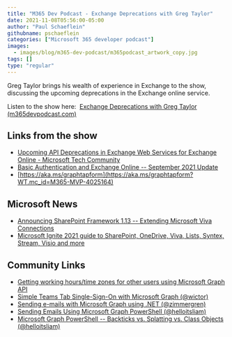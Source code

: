 ```yaml
---
title: "M365 Dev Podcast - Exchange Deprecations with Greg Taylor"
date: 2021-11-08T05:56:00-05:00
author: "Paul Schaeflein"
githubname: pschaeflein
categories: ["Microsoft 365 developer podcast"]
images:
  - images/blog/m365-dev-podcast/m365podcast_artwork_copy.jpg
tags: []
type: "regular"
---
```


Greg Taylor brings his wealth of experience in Exchange to the show,
discussing the upcoming deprecations in the Exchange online service.

Listen to the show here:  [Exchange Deprecations with Greg Taylor
(m365devpodcast.com)](https://www.m365devpodcast.com/e/exchange-deprecations-with-greg-taylor/)


## Links from the show

-   [Upcoming API Deprecations in Exchange Web Services for Exchange
    Online - Microsoft Tech
    Community](https://techcommunity.microsoft.com/t5/exchange-team-blog/upcoming-api-deprecations-in-exchange-web-services-for-exchange/ba-p/2813925?WT.mc_id=M365-MVP-4025164)
-   [Basic Authentication and Exchange Online -- September 2021 
    Update](https://techcommunity.microsoft.com/t5/exchange-team-blog/basic-authentication-and-exchange-online-september-2021-update/ba-p/2772210?WT.mc_id=M365-MVP-4025164)
-   [https://aka.ms/graphtapform](https://aka.ms/graphtapform?WT.mc_id=M365-MVP-4025164)

## Microsoft News

-   [Announcing SharePoint Framework 1.13 -- Extending Microsoft Viva
    Connections](https://devblogs.microsoft.com/microsoft365dev/announcing-sharepoint-framework-1-13-extending-microsoft-viva-connections/?WT.mc_id=M365-MVP-4025164)
-   [Microsoft Ignite 2021 guide to SharePoint, OneDrive, Viva, Lists,
    Syntex, Stream, Visio and
    more](https://techcommunity.microsoft.com/t5/microsoft-sharepoint-blog/microsoft-ignite-2021-guide-to-sharepoint-onedrive-viva-lists/ba-p/2853103?WT.mc_id=M365-MVP-4025164)

## Community Links

-   [Getting working hours/time zones for other users using Microsoft
    Graph
    API](https://techcommunity.microsoft.com/t5/microsoft-365-pnp-blog/getting-the-working-hours-time-zones-for-other-users-using/ba-p/2852687?WT.mc_id=M365-MVP-4025164)
-   [Simple Teams Tab Single-Sign-On with Microsoft Graph
    (@wictor)](https://www.wictorwilen.se/blog/simple-teams-tab-single-sign-on-with-microsoft-graph/)
-   [Sending e-mails with Microsoft Graph using .NET
    (@zimmergren)](https://zimmergren.net/sending-e-mails-using-microsoft-graph-using-dotnet/)
-   [Sending Emails Using Microsoft Graph PowerShell
    (@helloitsliam)](https://helloitsliam.com/2021/10/18/sending-emails-using-microsoft-graph-powershell/)
-   [Microsoft Graph PowerShell -- Backticks vs. Splatting vs. Class
    Objects
    (@helloitsliam)](https://helloitsliam.com/2021/10/22/microsoft-graph-powershell-backticks-vs-splatting-vs-class-objects/)
